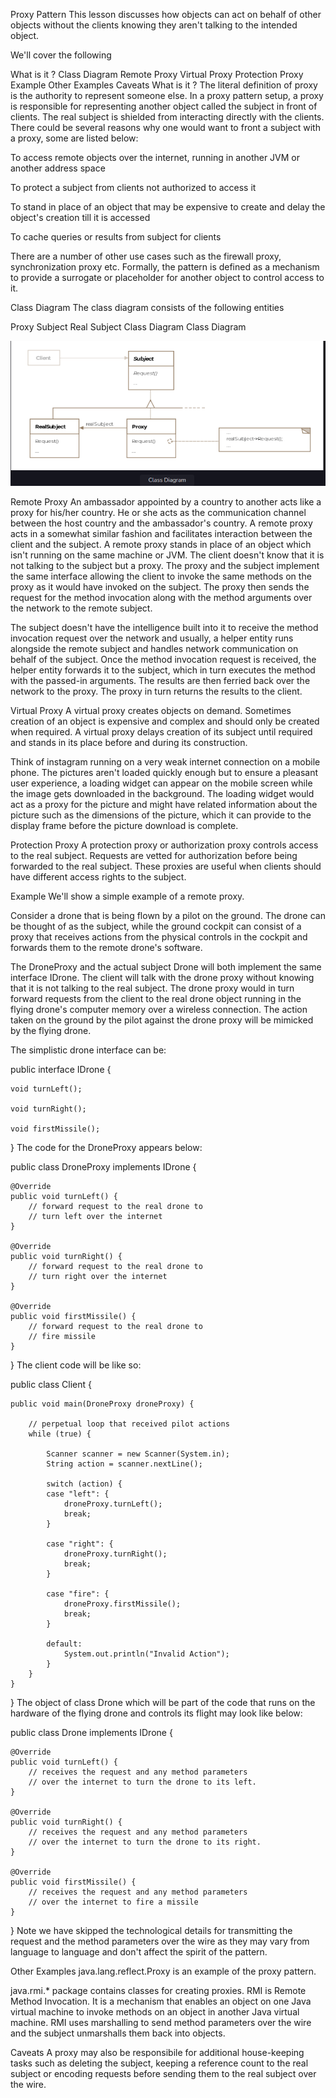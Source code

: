 Proxy Pattern
This lesson discusses how objects can act on behalf of other objects without the clients knowing they aren't talking to
the intended object.

We'll cover the following

What is it ?
Class Diagram
Remote Proxy
Virtual Proxy
Protection Proxy
Example
Other Examples
Caveats
What is it ?
The literal definition of proxy is the authority to represent someone else. In a proxy pattern setup, a proxy is
responsible for representing another object called the subject in front of clients. The real subject is shielded from
interacting directly with the clients. There could be several reasons why one would want to front a subject with a
proxy, some are listed below:

To access remote objects over the internet, running in another JVM or another address space

To protect a subject from clients not authorized to access it

To stand in place of an object that may be expensive to create and delay the object's creation till it is accessed

To cache queries or results from subject for clients

There are a number of other use cases such as the firewall proxy, synchronization proxy etc.
Formally, the pattern is defined as a mechanism to provide a surrogate or placeholder for another object to control
access to it.

Class Diagram
The class diagram consists of the following entities

Proxy
Subject
Real Subject
Class Diagram
Class Diagram

![img.png](img.png)

Remote Proxy
An ambassador appointed by a country to another acts like a proxy for his/her country. He or she acts as the
communication channel between the host country and the ambassador's country. A remote proxy acts in a somewhat similar
fashion and facilitates interaction between the client and the subject. A remote proxy stands in place of an object
which isn't running on the same machine or JVM. The client doesn't know that it is not talking to the subject but a
proxy. The proxy and the subject implement the same interface allowing the client to invoke the same methods on the
proxy as it would have invoked on the subject. The proxy then sends the request for the method invocation along with the
method arguments over the network to the remote subject.

The subject doesn't have the intelligence built into it to receive the method invocation request over the network and
usually, a helper entity runs alongside the remote subject and handles network communication on behalf of the subject.
Once the method invocation request is received, the helper entity forwards it to the subject, which in turn executes the
method with the passed-in arguments. The results are then ferried back over the network to the proxy. The proxy in turn
returns the results to the client.

Virtual Proxy
A virtual proxy creates objects on demand. Sometimes creation of an object is expensive and complex and should only be
created when required. A virtual proxy delays creation of its subject until required and stands in its place before and
during its construction.

Think of instagram running on a very weak internet connection on a mobile phone. The pictures aren't loaded quickly
enough but to ensure a pleasant user experience, a loading widget can appear on the mobile screen while the image gets
downloaded in the background. The loading widget would act as a proxy for the picture and might have related information
about the picture such as the dimensions of the picture, which it can provide to the display frame before the picture
download is complete.

Protection Proxy
A protection proxy or authorization proxy controls access to the real subject. Requests are vetted for authorization
before being forwarded to the real subject. These proxies are useful when clients should have different access rights to
the subject.

Example
We'll show a simple example of a remote proxy.

Consider a drone that is being flown by a pilot on the ground. The drone can be thought of as the subject, while the
ground cockpit can consist of a proxy that receives actions from the physical controls in the cockpit and forwards them
to the remote drone's software.

The DroneProxy and the actual subject Drone will both implement the same interface IDrone. The client will talk with the
drone proxy without knowing that it is not talking to the real subject. The drone proxy would in turn forward requests
from the client to the real drone object running in the flying drone's computer memory over a wireless connection. The
action taken on the ground by the pilot against the drone proxy will be mimicked by the flying drone.

The simplistic drone interface can be:

public interface IDrone {

    void turnLeft();

    void turnRight();

    void firstMissile();

}
The code for the DroneProxy appears below:

public class DroneProxy implements IDrone {

    @Override
    public void turnLeft() {
        // forward request to the real drone to
        // turn left over the internet
    }

    @Override
    public void turnRight() {
        // forward request to the real drone to
        // turn right over the internet
    }

    @Override
    public void firstMissile() {
        // forward request to the real drone to
        // fire missile
    }

}
The client code will be like so:

public class Client {

    public void main(DroneProxy droneProxy) {

        // perpetual loop that received pilot actions
        while (true) {

            Scanner scanner = new Scanner(System.in);
            String action = scanner.nextLine();

            switch (action) {
            case "left": {
                droneProxy.turnLeft();
                break;
            }

            case "right": {
                droneProxy.turnRight();
                break;
            }

            case "fire": {
                droneProxy.firstMissile();
                break;
            }

            default:
                System.out.println("Invalid Action");
            }
        }
    }

}
The object of class Drone which will be part of the code that runs on the hardware of the flying drone and controls its
flight may look like below:

public class Drone implements IDrone {

    @Override
    public void turnLeft() {
        // receives the request and any method parameters
        // over the internet to turn the drone to its left.
    }

    @Override
    public void turnRight() {
        // receives the request and any method parameters
        // over the internet to turn the drone to its right.
    }

    @Override
    public void firstMissile() {
        // receives the request and any method parameters
        // over the internet to fire a missile
    }

}
Note we have skipped the technological details for transmitting the request and the method parameters over the wire as
they may vary from language to language and don't affect the spirit of the pattern.

Other Examples
java.lang.reflect.Proxy is an example of the proxy pattern.

java.rmi.* package contains classes for creating proxies. RMI is Remote Method Invocation. It is a mechanism that
enables an object on one Java virtual machine to invoke methods on an object in another Java virtual machine. RMI uses
marshalling to send method parameters over the wire and the subject unmarshalls them back into objects.

Caveats
A proxy may also be responsibile for additional house-keeping tasks such as deleting the subject, keeping a reference
count to the real subject or encoding requests before sending them to the real subject over the wire.